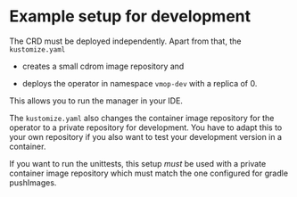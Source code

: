 # Example setup for development

The CRD must be deployed independently. Apart from that, the
`kustomize.yaml` 

*   creates a small cdrom image repository and

*   deploys the operator in namespace `vmop-dev` with a replica of 0.

This allows you to run the manager in your IDE.

The `kustomize.yaml` also changes the container image repository for
the operator to a private repository for development. You have to
adapt this to your own repository if you also want to test your
development version in a container.

If you want to run the unittests, this setup *must* be used with a private
container image repository which must match the one configured
for gradle pushImages.
